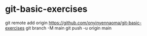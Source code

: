 # git-basic-exercises
git remote add origin https://github.com/onyinyennaoma/git-basic-exercises
git branch -M main
git push -u origin main
